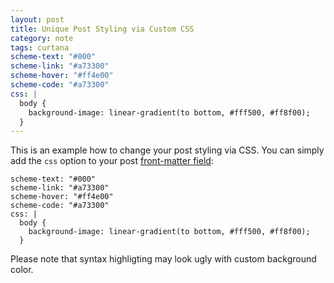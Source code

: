 ```yaml
---
layout: post
title: Unique Post Styling via Custom CSS
category: note
tags: curtana
scheme-text: "#000"
scheme-link: "#a73300"
scheme-hover: "#ff4e00"
scheme-code: "#a73300"
css: |
  body {
    background-image: linear-gradient(to bottom, #fff500, #ff8f00);
  }
---
```


This is an example how to change your post styling via CSS. You can simply add the `css` option to your post [front-matter field](https://jekyllrb.com/docs/frontmatter/):

```
scheme-text: "#000"
scheme-link: "#a73300"
scheme-hover: "#ff4e00"
scheme-code: "#a73300"
css: |
  body {
    background-image: linear-gradient(to bottom, #fff500, #ff8f00);
  }
```

Please note that syntax highligting may look ugly with custom background color.
